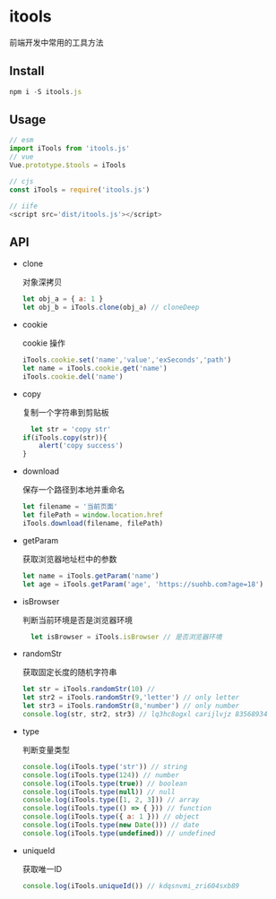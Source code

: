 # itools

前端开发中常用的工具方法



## Install

```javascript
npm i -S itools.js
```



## Usage

```javascript
// esm 
import iTools from 'itools.js'
// vue
Vue.prototype.$tools = iTools

// cjs
const iTools = require('itools.js')

// iife
<script src='dist/itools.js'></script>
```



## API

* clone 

  对象深拷贝

  ```javascript
  let obj_a = { a: 1 }
  let obj_b = iTools.clone(obj_a) // cloneDeep
  ```

* cookie

  cookie 操作

  ```javascript
  iTools.cookie.set('name','value','exSeconds','path')
  let name = iTools.cookie.get('name')
  iTools.cookie.del('name')
  ```

* copy

  复制一个字符串到剪贴板
  
  ```javascript
	let str = 'copy str'
  if(iTools.copy(str)){
      alert('copy success')
  }
  ```
  
* download

  保存一个路径到本地并重命名

  ```javascript
  let filename = '当前页面'
  let filePath = window.location.href
  iTools.download(filename, filePath)
  ```

* getParam

  获取浏览器地址栏中的参数

  ```javascript
  let name = iTools.getParam('name')
  let age = iTools.getParam('age', 'https://suohb.com?age=18')
  ```

* isBrowser

  判断当前环境是否是浏览器环境
  
  ```javascript
	let isBrowser = iTools.isBrowser // 是否浏览器环境
  ```
  
* randomStr

  获取固定长度的随机字符串

  ```javascript
  let str = iTools.randomStr(10) // 
  let str2 = iTools.randomStr(9,'letter') // only letter
  let str3 = iTools.randomStr(8,'number') // only number
  console.log(str, str2, str3) // lq3hc8ogxl carijlvjz 83568934
  ```

* type

  判断变量类型

  ```javascript
  console.log(iTools.type('str')) // string
  console.log(iTools.type(124)) // number
  console.log(iTools.type(true)) // boolean
  console.log(iTools.type(null)) // null
  console.log(iTools.type([1, 2, 3])) // array
  console.log(iTools.type(() => { })) // function
  console.log(iTools.type({ a: 1 })) // object
  console.log(iTools.type(new Date())) // date
  console.log(iTools.type(undefined)) // undefined
  ```

* uniqueId

  获取唯一ID

  ```javascript
  console.log(iTools.uniqueId()) // kdqsnvmi_zri604sxb89
  ```

  

